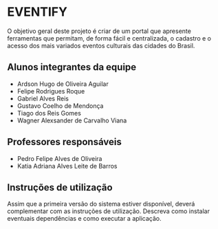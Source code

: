 # EVENTIFY

O objetivo geral deste projeto é criar de um portal que apresente ferramentas que permitam, de forma fácil e centralizada, o cadastro e o acesso dos mais variados eventos culturais das cidades do Brasil.

## Alunos integrantes da equipe

* Ardson Hugo de Oliveira Aguilar
* Felipe Rodrigues Roque
* Gabriel Alves Reis
* Gustavo Coelho de Mendonça
* Tiago dos Reis Gomes
* Wagner Alexsander de Carvalho Viana

## Professores responsáveis

* Pedro Felipe Alves de Oliveira
* Katia Adriana Alves Leite de Barros

## Instruções de utilização

Assim que a primeira versão do sistema estiver disponível, deverá complementar com as instruções de utilização. Descreva como instalar eventuais dependências e como executar a aplicação.
